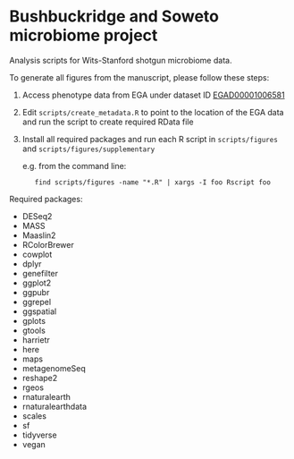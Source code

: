 # Bushbuckridge and Soweto microbiome project

Analysis scripts for Wits-Stanford shotgun microbiome data.

To generate all figures from the manuscript, please follow these steps:

1. Access phenotype data from EGA under dataset ID [EGAD00001006581](https://ega-archive.org/datasets/EGAD00001006581)
2. Edit `scripts/create_metadata.R` to point to the location of the EGA data and run the script to create required RData file
3. Install all required packages and run each R script in `scripts/figures` and `scripts/figures/supplementary`

     e.g. from the command line:

          find scripts/figures -name "*.R" | xargs -I foo Rscript foo

Required packages:

* DESeq2
* MASS
* Maaslin2
* RColorBrewer
* cowplot
* dplyr
* genefilter
* ggplot2
* ggpubr
* ggrepel
* ggspatial
* gplots
* gtools
* harrietr
* here
* maps
* metagenomeSeq
* reshape2
* rgeos
* rnaturalearth
* rnaturalearthdata
* scales
* sf
* tidyverse
* vegan
